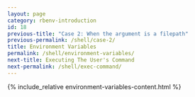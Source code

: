 ```yaml
---
layout: page
category: rbenv-introduction
id: 18
previous-title: "Case 2: When the argument is a filepath"
previous-permalink: /shell/case-2/
title: Environment Variables
permalink: /shell/environment-variables/
next-title: Executing The User's Command
next-permalink: /shell/exec-command/
---
```


{% include_relative environment-variables-content.html %}